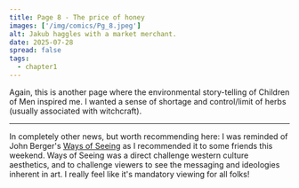 ```yaml
---
title: Page 8 - The price of honey
images: ['/img/comics/Pg_8.jpeg']
alt: Jakub haggles with a market merchant.
date: 2025-07-28
spread: false
tags:
  - chapter1
---
```

Again, this is another page where the environmental story-telling of Children of Men inspired me. I wanted a sense of shortage and control/limit of herbs (usually associated with witchcraft).

---

In completely other news, but worth recommending here: I was reminded of John Berger's [Ways of Seeing](https://www.youtube.com/watch?v=MgZCWewreKo&list=PL3WD7al24ZH6Z9ekfpE3q4n5TURYvYz3T) as I recommended it to some friends this weekend. Ways of Seeing was a direct challenge western culture aesthetics, and to challenge viewers to see the messaging and ideologies inherent in art. I really feel like it's mandatory viewing for all folks!